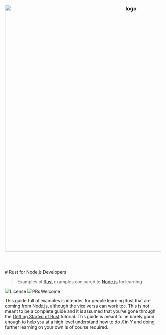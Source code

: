 <h3 align="center">
  <br />
  <img src="https://user-images.githubusercontent.com/1794291/193512543-73eeea2a-86d7-4a23-a86e-5efd21202c03.png" alt="logo" width="800" />
  <br />
  <br />
  <br />
</h3>
# Rust for Node.js Developers

> Examples of [Rust](https://rustlang.org/) examples compared to [Node.js](https://nodejs.org/) for learning

[![License](http://img.shields.io/badge/license-MIT-blue.svg)](https://raw.githubusercontent.com/jason-shen/rust-for-nodejs-developers/master/LICENSE)
[![PRs Welcome](https://img.shields.io/badge/PRs-welcome-brightgreen.svg)](#contributing)

This guide full of examples is intended for people learning Rust that are coming from Node.js, although the vice versa can work too. This is not meant to be a complete guide and it is assumed that you've gone through the [Getting Started of Rust](https://www.rust-lang.org/learn/get-started) tutorial. This guide is meant to be barely good enough to help you at a high level understand how to do *X* in *Y* and doing further learning on your own is of course required.

